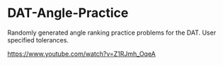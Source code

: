 # DAT-Angle-Practice
Randomly generated angle ranking practice problems for the DAT. User specified tolerances.


https://www.youtube.com/watch?v=Z1RJmh_OqeA
